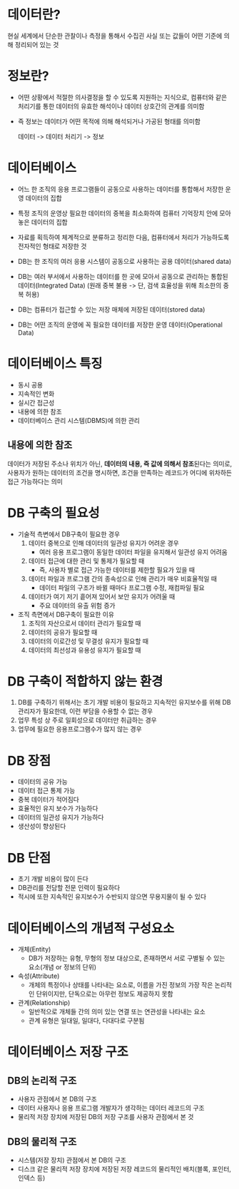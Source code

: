 # 데이터란?
현실 세계에서 단순한 관찰이나 측정을 통해서 수집괸 사실 또는 값들이 어떤 기준에 의해 정리되어 있는 것

# 정보란?
* 어떤 상황에서 적절한 의사결정을 할 수 있도록 지원하는 지식으로, 컴퓨터와 같은 처리기를 통한 데이터의 유효한 해석이나 데이터 상호간의 관계를 의미함
* 즉 정보는 데이터가 어떤 목적에 의해 해석되거나 가공된 형태를 의미함

    데이터 -> 데이터 처리기 -> 정보

# 데이터베이스
* 어느 한 조직의 응용 프로그램들이 공동으로  사용하는 데이터를 통합해서 저장한 운영 데이터의 집합
* 특정 조직의 운영상 필요한 데이터의 중복을 최소화하여 컴퓨터 기억장치 안에 모아 놓은 데이터의 집합
* 자료를 획득하여 체계적으로 분류하고 정리한 다음, 컴퓨터에서 처리가 가능하도록 전자적인 형태로 저장한 것

* DB는 한 조직의 여러 응용 시스템이 공동으로 사용하는 공용 데이터(shared data)
* DB는 여러 부서에서 사용하는 데이터를 한 곳에 모아서 공동으로 관리하는 통합된 데이터(Integrated Data) (원래 중복 불용 -> 단, 검색 효율성을 위해 최소한의 중복 허용)
* DB는 컴퓨터가 접근할 수 있는 저장 매체에 저장된 데이터(stored data)
* DB는 어떤 조직의 운영에 꼭 필요한 데이터를 저장한 운영 데이터(Operational Data)

# 데이터베이스 특징
* 동시 공용
* 지속적인 변화
* 실시간 접근성
* 내용에 의한 참조
* 데이터베이스 관리 시스템(DBMS)에 의한 관리

## 내용에 의한 참조
데이터가 저장된 주소나 위치가 아닌, **데이터의 내용, 즉 값에 의해서 참조**된다는 의미로, 사용자가 원하는 데이터의 조건을 명시하면, 조건을 만족하는 레코드가 어디에 위차하든 접근 가능하다는 의미

# DB 구축의 필요성
* 기술적 측변에서 DB구축이 필요한 경우 
    1. 데이터 중복으로 인해 데이터의 일관성 유지가 어려운 경우
        * 여러 응용 프로그램이 동일한 데이터 파일을 유지해서 일관성 유지 어려움
    2. 데이터 접근에 대한 관리 및 통제가 필요할 때
        * 즉, 사용자 별로 접근 가능한 데이터를 제한할 필요가 있을 때
    3. 데이터 파일과 프로그램 간의 종속성으로 인해 관리가 매우 비효율적일 때
        * 데이터 파일의 구조가 바뀔 때마다 프로그램 수정, 재컴파일 필요
    4. 데이터가 여기 저기 흩어져 있어서 보안 유지가 어려울 때
        * 주요 데이터의 유출 위험 증가
* 조직 측면에서 DB구축이 필요한 이유
    1. 조직의 자산으로서 데이터 관리가 필요할 때
    2. 데이터의 공유가 필요할 때
    3. 데이터의 이로간성 및 무결성 유지가 필요할 때
    4. 데이터의 최선성과 유용성 유지가 필요할 때

# DB 구축이 적합하지 않는 환경
1. DB를 구축하기 위해서는 초기 개발 비용이 필요하고 지속적인 유지보수를 위해 DB 관리자가 필요한데, 이런 부담을 수용할 수 없는 경우
2. 업무 특성 상 주로 일회성으로 데이터만 취급하는 경우
3. 업무에 필요한 응용프로그램수가 많지 않는 경우


# DB 장점
* 데이터의 공유 가능
* 데이터 접근 통제 가능
* 중복 데이터가 적어짐다
* 효율적인 유지 보수가 가능하다
* 데이터의 일관성 유지가 가능하다
* 생산성이 향상된다

# DB 단점
* 초기 개발 비용이 많이 든다
* DB관리를 전담할 전문 인력이 필요하다
* 적시에 또한 지속적인 유지보수가 수반되지 않으면 무용지물이 될 수 있다


# 데이터베이스의 개념적 구성요소 
* 개체(Entity) 
    * DB가 저장하는 유형, 무형의 정보 대상으로, 존재하면서 서로 구별될 수 있는 요소(개념 or 정보의 단위)
* 속성(Attribute)
    * 개체의 특정이나 상태를 나타내는 요소로, 이름을 가진 정보의 가장 작은 논리적인 단위이지만, 단독으로는 아무런 정보도 제공하지 못함
* 관계(Relationship)
    * 일반적으로 개체들 간의 의미 있는 연결 또는 연관성을 나타내는 요소
    * 관계 유형은 일대일, 일대다, 다대다로 구분됨

# 데이터베이스 저장 구조
## DB의 논리적 구조
* 사용자 관점에서 본 DB의 구조
* 데이터 사용자나 응용 프로그램 개발자가 생각하는 데이터 레코드의 구조
* 물리적 저장 장치에 저장된 DB의 저장 구조를 사용자 관점에서 본 것

## DB의 물리적 구조
* 시스템(저장 장치) 관점에서 본 DB의 구조
* 디스크 같은 물리적 저장 장치에 저장된 저장 레코드의 물리적인 배치(블록, 포인터, 인덱스 등)




